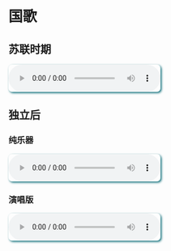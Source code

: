<style>
audio:hover, audio:focus, audio:active
    {
    -webkit-box-shadow: 15px 15px 20px rgba(0,0, 0, 0.4);
    -moz-box-shadow: 15px 15px 20px rgba(0,0, 0, 0.4);
    box-shadow: 15px 15px 20px rgba(0,0, 0, 0.4);
    -webkit-transform: scale(1.05);
    -moz-transform: scale(1.05);
    transform: scale(1.05);
    }

audio
    {
    -webkit-transition:all 0.5s linear;
    -moz-transition:all 0.5s linear;
    -o-transition:all 0.5s linear;
    transition:all 0.5s linear;
    -moz-box-shadow: 2px 2px 4px 0px #006773;
    -webkit-box-shadow:  2px 2px 4px 0px #006773;
    box-shadow: 2px 2px 4px 0px #006773;
    -moz-border-radius:7px 7px 7px 7px ;
    -webkit-border-radius:7px 7px 7px 7px ;
    border-radius:7px 7px 7px 7px ;
    }
</style>


<!-- auto stop other when current is playing with javascript -->
<script>
document.addEventListener("play", function(evt) {
    if(this.$AudioPlaying && this.$AudioPlaying !== evt.target) {
        this.$AudioPlaying.pause();
    }
    this.$AudioPlaying = evt.target;
}, true);
</script>


# 国歌

## 苏联时期

<audio
    id="ee"
    controls
    preload="metadata"
    volume=0.1>
    <source src="https://b2.mtds.eu.org/file/mtdmusic/(AZ)Az%C9%99rbaycan+Sovet+Sosialist+Respublikas%C4%B1n%C4%B1n+Himni!+Anthem+of+the+Azerbaijan+SSR!+(English+Lyrics)+%5BGartH61hzZA%5D.mp3" type="audio/mp3">
    抱歉，您的浏览器不支持 mp3 播放
    <script>
        document.getElementById("1").volume=0.05;
    </script>
</audio>


## 独立后

### 纯乐器

<audio
    id="ee"
    controls
    preload="metadata"
    volume=0.1>
    <source src="https://b2.mtds.eu.org/file/mtdmusic/(AZ)Azərbaycan_marşı_instrumental.ogg.mp3" type="audio/mp3">
    抱歉，您的浏览器不支持 mp3 播放
    <script>
        document.getElementById("21").volume=0.05;
    </script>
</audio>

### 演唱版

<audio
    id="ee"
    controls
    preload="metadata"
    volume=0.1>
    <source src="https://b2.mtds.eu.org/file/mtdmusic/(AZ)National Anthem of Azerbaijan - _Azərbaycan marşı_.mp3" type="audio/mp3">
    抱歉，您的浏览器不支持 mp3 播放
    <script>
        document.getElementById("22").volume=0.05;
    </script>
</audio>